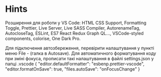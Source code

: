 # Hints

Розширення для роботи у VS Code: 
HTML CSS Support, 
Formatting Toggle, 
Prettier, 
Live Server, 
Live SASS Compiler, 
AutorenameTag, 
AutocloseTag, 
ESLint, 
ES7 React Redux Graph QL..., 
VSCode-styled components, 
colorise, 
One Dark Pro.

Для підключення автозбереження, перевірити налаштування у пункті меню File - (галка в Autosave). Для автоматичного форматування коду при зміні фокуса, прописати такі налаштування в файлі settings.json у папці .vscode
{
  "editor.defaultFormatter": "esbenp.prettier-vscode",
  "editor.formatOnSave": true,
  "files.autoSave": "onFocusChange"
}
